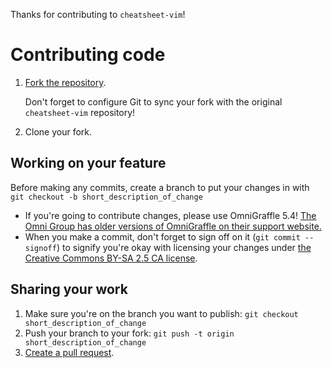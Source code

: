 Thanks for contributing to `cheatsheet-vim`!

# Contributing code

1. [Fork the repository](https://help.github.com/articles/fork-a-repo).

	Don't forget to configure Git to sync your fork with the original `cheatsheet-vim` repository!
2. Clone your fork.

## Working on your feature

Before making any commits, create a branch to put your changes in with `git checkout -b short_description_of_change`

* If you're going to contribute changes, please use OmniGraffle 5.4! [The Omni Group has older versions of OmniGraffle on their support website.](http://support.omnigroup.com/omnigraffle)
* When you make a commit, don't forget to sign off on it (`git commit --signoff`) to signify you're okay with licensing your changes under [the Creative Commons BY-SA 2.5 CA license](http://creativecommons.org/licenses/by-sa/2.5/ca/).

## Sharing your work

1. Make sure you're on the branch you want to publish: `git checkout short_description_of_change`
2. Push your branch to your fork: `git push -t origin short_description_of_change`
2. [Create a pull request](https://help.github.com/articles/creating-a-pull-request).
